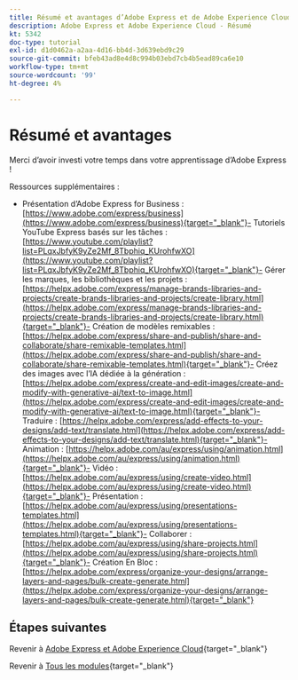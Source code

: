 ```yaml
---
title: Résumé et avantages d’Adobe Express et de Adobe Experience Cloud
description: Adobe Express et Adobe Experience Cloud - Résumé
kt: 5342
doc-type: tutorial
exl-id: d1d0462a-a2aa-4d16-bb4d-3d639ebd9c29
source-git-commit: bfeb43ad8e4d8c994b03ebd7cb4b5ead89ca6e10
workflow-type: tm+mt
source-wordcount: '99'
ht-degree: 4%

---
```


# Résumé et avantages

Merci d’avoir investi votre temps dans votre apprentissage d’Adobe Express !

Ressources supplémentaires :

- Présentation d’Adobe Express for Business : [https://www.adobe.com/express/business](https://www.adobe.com/express/business){target="_blank"}- Tutoriels YouTube Express basés sur les tâches : [https://www.youtube.com/playlist?list=PLqxJbfyK9yZe2Mf_8Tbphiq_KUrohfwXO](https://www.youtube.com/playlist?list=PLqxJbfyK9yZe2Mf_8Tbphiq_KUrohfwXO){target="_blank"}- Gérer les marques, les bibliothèques et les projets : [https://helpx.adobe.com/express/manage-brands-libraries-and-projects/create-brands-libraries-and-projects/create-library.html](https://helpx.adobe.com/express/manage-brands-libraries-and-projects/create-brands-libraries-and-projects/create-library.html){target="_blank"}- Création de modèles remixables : [https://helpx.adobe.com/express/share-and-publish/share-and-collaborate/share-remixable-templates.html](https://helpx.adobe.com/express/share-and-publish/share-and-collaborate/share-remixable-templates.html){target="_blank"}- Créez des images avec l’IA dédiée à la génération : [https://helpx.adobe.com/express/create-and-edit-images/create-and-modify-with-generative-ai/text-to-image.html](https://helpx.adobe.com/express/create-and-edit-images/create-and-modify-with-generative-ai/text-to-image.html){target="_blank"}- Traduire : [https://helpx.adobe.com/express/add-effects-to-your-designs/add-text/translate.html](https://helpx.adobe.com/express/add-effects-to-your-designs/add-text/translate.html){target="_blank"}- Animation : [https://helpx.adobe.com/au/express/using/animation.html](https://helpx.adobe.com/au/express/using/animation.html){target="_blank"}- Vidéo : [https://helpx.adobe.com/au/express/using/create-video.html](https://helpx.adobe.com/au/express/using/create-video.html){target="_blank"}- Présentation : [https://helpx.adobe.com/au/express/using/presentations-templates.html](https://helpx.adobe.com/au/express/using/presentations-templates.html){target="_blank"}- Collaborer : [https://helpx.adobe.com/au/express/using/share-projects.html](https://helpx.adobe.com/au/express/using/share-projects.html){target="_blank"}- Création En Bloc : [https://helpx.adobe.com/express/organize-your-designs/arrange-layers-and-pages/bulk-create-generate.html](https://helpx.adobe.com/express/organize-your-designs/arrange-layers-and-pages/bulk-create-generate.html){target="_blank"}

## Étapes suivantes

Revenir à [Adobe Express et Adobe Experience Cloud](./express.md){target="_blank"}

Revenir à [Tous les modules](./../../../overview.md){target="_blank"}
